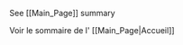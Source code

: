 <!-- LANG:EN, title="About the project"-->
See [[Main_Page]] summary

<!-- LANG:FR, title="À propos du projet"-->
Voir le sommaire de l' [[Main_Page|Accueil]]